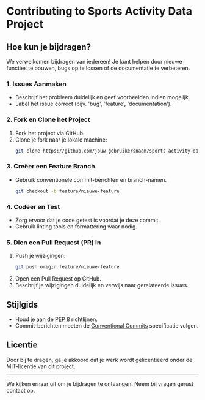 # Contributing to Sports Activity Data Project

## Hoe kun je bijdragen?
We verwelkomen bijdragen van iedereen! Je kunt helpen door nieuwe functies te bouwen, bugs op te lossen of de documentatie te verbeteren.

### 1. Issues Aanmaken
- Beschrijf het probleem duidelijk en geef voorbeelden indien mogelijk.
- Label het issue correct (bijv. 'bug', 'feature', 'documentation').

### 2. Fork en Clone het Project
1. Fork het project via GitHub.
2. Clone je fork naar je lokale machine:
   ```bash
   git clone https://github.com/jouw-gebruikersnaam/sports-activity-data.git
   ```

### 3. Creëer een Feature Branch
- Gebruik conventionele commit-berichten en branch-namen.
  ```bash
  git checkout -b feature/nieuwe-feature
  ```

### 4. Codeer en Test
- Zorg ervoor dat je code getest is voordat je deze commit.
- Gebruik linting tools en formattering waar nodig.

### 5. Dien een Pull Request (PR) In
1. Push je wijzigingen:
   ```bash
   git push origin feature/nieuwe-feature
   ```
2. Open een Pull Request op GitHub.
3. Beschrijf je wijzigingen duidelijk en verwijs naar gerelateerde issues.

## Stijlgids
- Houd je aan de [PEP 8](https://peps.python.org/pep-0008/) richtlijnen.
- Commit-berichten moeten de [Conventional Commits](https://www.conventionalcommits.org/) specificatie volgen.

## Licentie
Door bij te dragen, ga je akkoord dat je werk wordt gelicentieerd onder de MIT-licentie van dit project.

---
We kijken ernaar uit om je bijdragen te ontvangen! Neem bij vragen gerust contact op.

